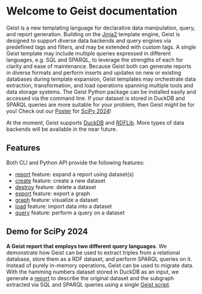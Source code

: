 # Welcome to Geist documentation

Geist is a new templating language for declarative data manipulation, query, and report generation. Building on the [Jinja2](https://jinja.palletsprojects.com/en/3.1.x/intro/) template engine, Geist is designed to support diverse data backends and query engines via predefined tags and filters, and may be extended with custom tags. A single Geist template may include multiple queries expressed in different languages, e.g. SQL and SPARQL, to leverage the strengths of each for clarity and ease of maintenance. Because Geist both can generate reports in diverse formats and perform inserts and updates on new or existing databases during template expansion, Geist templates may orchestrate data extraction, transformation, and load operations spanning multiple tools and data storage systems. The Geist Python package can be installed easily and accessed via the command line. If your dataset is stored in DuckDB and SPARQL queries are more suitable for your problem, then Geist might be for you! Check out our [Poster](https://zenodo.org/records/13942280) for [SciPy 2024](https://www.scipy2024.scipy.org)!

At the moment, Geist supports [DuckDB](https://duckdb.org) and [RDFLib](https://rdflib.readthedocs.io). More types of data backends will be available in the near future.

## Features

Both CLI and Python API provide the following features:

* [report](features/report.md) feature: expand a report using dataset(s)
* [create](features/create.md) feature: create a new dataset
* [destroy](features/destroy.md) feature: delete a dataset
* [export](features/export.md) feature: export a graph
* [graph](features/graph.md) feature: visualize a dataset
* [load](features/load.md) feature: import data into a dataset
* [query](features/query.md) feature: perform a query on a dataset

## Demo for SciPy 2024

**A Geist report that employs two different query languages**. We demonstrate how Geist can be used to extract triples from a relational database, store them as a RDF dataset, and perform SPARQL queries on it. Instead of purely in-memory operations, Geist can be used to migrate data. With the hamming numbers dataset stored in DuckDB as an input, we generate a [report](scipy-2024-demo/report.html) to describe the original dataset and the subgraph extracted via SQL and SPARQL queries using a single [Geist script](https://github.com/CIRSS/geist-p/blob/main/demo/04-scipy-2024/run.sh).

